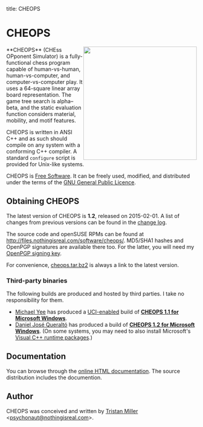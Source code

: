 title: CHEOPS

# CHEOPS

<img src="{filename}/images/Cheops.png" style="float:right; width: 300px;" />
**CHEOPS** (CHEss OPponent
Simulator) is a fully-functional chess program capable of
human-vs-human, human-vs-computer, and computer-vs-computer play. It
uses a 64-square linear array board representation. The game tree search
is alpha–beta, and the static evaluation function considers material,
mobility, and motif features.

CHEOPS is written in ANSI C++ and as such should compile on any system
with a conforming C++ compiler. A standard `configure` script is
provided for Unix-like systems.

CHEOPS is [Free Software](http://www.gnu.org/philosophy/free-sw.html).
It can be freely used, modified, and distributed under the terms of the
[GNU General Public Licence](http://www.gnu.org/copyleft/gpl.html).

Obtaining CHEOPS
----------------

The latest version of CHEOPS is **1.2**, released on 2015-02-01. A list
of changes from previous versions can be found in the [change
log](http://files.nothingisreal.com/software/cheops/NEWS).

The source code and openSUSE RPMs can be found at
[<http://files.nothingisreal.com/software/cheops/>](http://files.nothingisreal.com/software/cheops/).
MD5/SHA1 hashes and OpenPGP signatures are available there too. For the
latter, you will need my [OpenPGP signing
key](/:Media:EFBF4915.txt).

For convenience,
[cheops.tar.bz2](http://files.nothingisreal.com/software/cheops/cheops.tar.bz2)
is always a link to the latest version.

### Third-party binaries

The following builds are produced and hosted by third parties. I take no
responsibility for them.

-   [Michael Yee](http://web.mit.edu/myee/www/) has produced a
    [UCI-enabled](/:w:Universal_Chess_Interface) build of
    **[CHEOPS 1.1 for Microsoft
    Windows](http://web.mit.edu/myee/www/chess/cheops-1.1uci.zip)**.
-   [Daniel José Queraltó](http://www.andscacs.com/) has produced a
    build of **[CHEOPS 1.2 for Microsoft
    Windows](http://www.andscacs.com/cheops_1.2/cheops_1.2.rar)**. (On
    some systems, you may need to also install Microsoft's [Visual C++
    runtime
    packages](http://www.microsoft.com/en-us/download/details.aspx?id=40784).)

Documentation
-------------

You can browse through the [online HTML
documentation](http://files.nothingisreal.com/software/cheops/cheops.html).
The source distribution includes the documention.

<!--
Screenshots
-----------

Configuring the computer opponent: ![alt text](images/Cheops1.png =250x)
Game in progress: ![alt text](images/Cheops2.png)
-->

Author
------

CHEOPS was conceived and written by [Tristan
Miller](/) \<<psychonaut@nothingisreal.com>\>.

